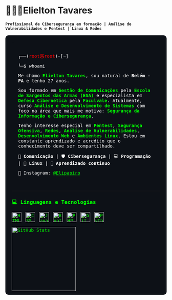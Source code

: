 # 👨🏽‍💻Elielton Tavares

**`Profissional de Cibersegurança em formação | Análise de Vulnerabilidades e Pentest | Linux & Redes`**



<div style="background-color:#0d1117; padding:20px; border-radius:10px; color:#00FF00; font-family:monospace;">
<div style="background-color:#0d1117; padding:20px; border-radius:10px; color:#ffffff; font-family:monospace;">


┌──(<span style="color:red;">root㉿root</span>)-[~]

└─$ whoami

<p>
Me chamo <span style="color:#00FF00;"><strong>Elielton Tavares</strong></span>, sou natural de <strong>Belém - PA</strong> e tenho 27 anos.
</p>

<p>
Sou formado em <span style="color:#00FF00;"><strong>Gestão de Comunicações</strong></span> pela <span style="color:#00FF00;"><strong>Escola de Sargentos das Armas (ESA)</strong></span> e especialista em <span style="color:#00FF00;"><strong>Defesa Cibernética</strong></span> pela <span style="color:#00FF00;"><strong>Faculvale</strong></span>.
Atualmente, curso <span style="color:#00FF00;"><strong>Análise e Desenvolvimento de Sistemas</strong></span> com foco na área que mais me motiva: <span style="color:#00FF00;"><strong>Segurança da Informação e Cibersegurança</strong></span>.
</p>

<p>
Tenho interesse especial em <span style="color:#00FF00;"><strong>Pentest</strong></span>, <span style="color:#00FF00;"><strong>Segurança Ofensiva</strong></span>, <span style="color:#00FF00;"><strong>Redes</strong></span>, <span style="color:#00FF00;"><strong>Análise de Vulnerabilidades</strong></span>, <span style="color:#00FF00;"><strong>Desenvolvimento Web</strong></span> e <span style="color:#00FF00;"><strong>Ambientes Linux</strong></span>.
Estou em constante aprendizado e acredito que o conhecimento deve ser compartilhado.
</p>

<p>
📡 <strong>Comunicação</strong> | 🛡️ <strong>Cibersegurança</strong> | 💻 <strong>Programação</strong> | 🐧 <strong>Linux</strong> | 🧠 <strong>Aprendizado contínuo</strong>
</p>

<p>
🔗 Instagram: <a href="https://www.instagram.com/Elipapiro/" style="color:#00FF00;">@Elipapiro</a>
</p>

</div>

---

### 💻 Linguagens e Tecnologias

<img 
    align="left" 
    alt="HTML"
    title="HTML" 
    width="30px" 
    style="padding-right: 10px;" 
    src="https://cdn.jsdelivr.net/gh/devicons/devicon@latest/icons/html5/html5-original.svg" 
/>
<img 
    align="left" 
    alt="CSS" 
    title="CSS"
    width="30px" 
    style="padding-right: 10px;" 
    src="https://cdn.jsdelivr.net/gh/devicons/devicon@latest/icons/css3/css3-original.svg" 
/>
<img 
    align="left" 
    alt="JavaScript" 
    title="JavaScript"
    width="30px" 
    style="padding-right: 10px;" 
    src="https://cdn.jsdelivr.net/gh/devicons/devicon@latest/icons/javascript/javascript-original.svg" 
/>



<img 
    align="left" 
    alt="Bootstrap"
    title="Bootstrap" 
    width="30px" 
    style="padding-right: 10px;" 
    src="https://cdn.jsdelivr.net/gh/devicons/devicon@latest/icons/bootstrap/bootstrap-original.svg" 
/>

<img 
    align="left" 
    alt="PHP" 
    title="PHP"
    width="30px" 
    style="padding-right: 10px;" 
    src="https://cdn.jsdelivr.net/gh/devicons/devicon@latest/icons/php/php-original.svg" 
/>


<img 
    align="left" 
    alt="Git" 
    title="Git"
    width="30px" 
    style="padding-right: 10px;" 
    src="https://cdn.jsdelivr.net/gh/devicons/devicon@latest/icons/git/git-original.svg" 
/>
<img 
    align="left" 
    alt="Python" 
    title="Python"
    width="30px" 
    style="padding-right: 10px;" 
    src="https://cdn.jsdelivr.net/gh/devicons/devicon@latest/icons/python/python-original.svg" 
/>

<br/>
<br/>
<p>


<img 
      align="left" 
      alt="GitHub Stats" 
      height="200" 
      src="https://github-readme-stats.vercel.app/api/top-langs/?username=eliuusta&theme=dark&layout=compact&custom_title=Tecnologias&langs_count=9" 
  />

</p>

<br/>
<br/>
<br/>
<br/>
<br/>
<br/>
<br/>
<br/>
<br/>
<br/>
<br/>
<br/>


